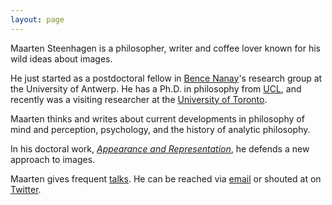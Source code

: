 ```yaml
---
layout: page
---
```


Maarten Steenhagen is a philosopher, writer and coffee lover known for his wild ideas about images.

He just started as a postdoctoral fellow in [Bence Nanay](http://uahost.uantwerpen.be/bence.nanay/)'s research group at the University of Antwerp. He has a Ph.D. in philosophy from [UCL](https://www.ucl.ac.uk/philosophy), and recently was a visiting researcher at the [University of Toronto](http://www.philosophy.utoronto.ca).

Maarten thinks and writes about current developments in philosophy of mind and perception, psychology, and the history of analytic philosophy.

In his doctoral work, [_Appearance and Representation_](http://msteenhagen.github.io/Appearance-and-representation/), he defends a new approach to images.

Maarten gives frequent [talks](http://msteenhagen.github.io/talks/). He can be reached via [email](mailto:m.steenhagen@mail.utoronto.ca) or shouted at on [Twitter](http://www.twitter.com/msteenhagen).

  

  

